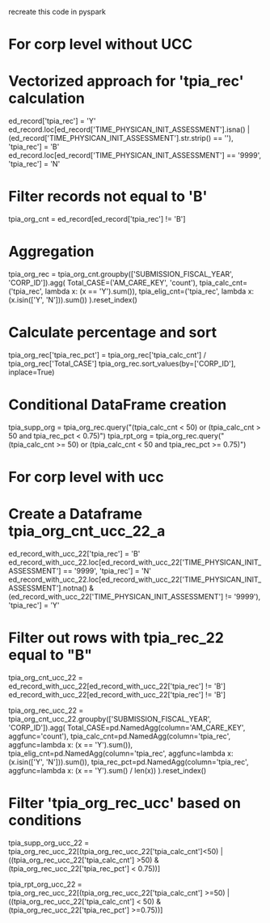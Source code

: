 recreate this code in pyspark 

# For corp level without UCC
# Vectorized approach for 'tpia_rec' calculation
ed_record['tpia_rec'] = 'Y'
ed_record.loc[ed_record['TIME_PHYSICAN_INIT_ASSESSMENT'].isna() | (ed_record['TIME_PHYSICAN_INIT_ASSESSMENT'].str.strip() == ''), 'tpia_rec'] = 'B'
ed_record.loc[ed_record['TIME_PHYSICAN_INIT_ASSESSMENT'] == '9999', 'tpia_rec'] = 'N'

# Filter records not equal to 'B'
tpia_org_cnt = ed_record[ed_record['tpia_rec'] != 'B']

# Aggregation
tpia_org_rec = tpia_org_cnt.groupby(['SUBMISSION_FISCAL_YEAR', 'CORP_ID']).agg(
    Total_CASE=('AM_CARE_KEY', 'count'),
    tpia_calc_cnt=('tpia_rec', lambda x: (x == 'Y').sum()),
    tpia_elig_cnt=('tpia_rec', lambda x: (x.isin(['Y', 'N'])).sum())
).reset_index()

# Calculate percentage and sort
tpia_org_rec['tpia_rec_pct'] = tpia_org_rec['tpia_calc_cnt'] / tpia_org_rec['Total_CASE']
tpia_org_rec.sort_values(by=['CORP_ID'], inplace=True)

# Conditional DataFrame creation
tpia_supp_org = tpia_org_rec.query("(tpia_calc_cnt < 50) or (tpia_calc_cnt > 50 and tpia_rec_pct < 0.75)")
tpia_rpt_org = tpia_org_rec.query("(tpia_calc_cnt >= 50) or (tpia_calc_cnt < 50 and tpia_rec_pct >= 0.75)")

# For corp level with ucc
# Create a Dataframe tpia_org_cnt_ucc_22_a
ed_record_with_ucc_22['tpia_rec'] = 'B'  
ed_record_with_ucc_22.loc[ed_record_with_ucc_22['TIME_PHYSICAN_INIT_ASSESSMENT'] == '9999', 'tpia_rec'] = 'N'
ed_record_with_ucc_22.loc[ed_record_with_ucc_22['TIME_PHYSICAN_INIT_ASSESSMENT'].notna() & 
                          (ed_record_with_ucc_22['TIME_PHYSICAN_INIT_ASSESSMENT'] != '9999'), 'tpia_rec'] = 'Y'

# Filter out rows with tpia_rec_22 equal to "B"
tpia_org_cnt_ucc_22 = ed_record_with_ucc_22[ed_record_with_ucc_22['tpia_rec'] != 'B']
ed_record_with_ucc_22[ed_record_with_ucc_22['tpia_rec'] != 'B']

tpia_org_rec_ucc_22 = tpia_org_cnt_ucc_22.groupby(['SUBMISSION_FISCAL_YEAR', 'CORP_ID']).agg(
    Total_CASE=pd.NamedAgg(column='AM_CARE_KEY', aggfunc='count'),
    tpia_calc_cnt=pd.NamedAgg(column='tpia_rec', aggfunc=lambda x: (x == 'Y').sum()),
    tpia_elig_cnt=pd.NamedAgg(column='tpia_rec', aggfunc=lambda x: (x.isin(['Y', 'N'])).sum()),
    tpia_rec_pct=pd.NamedAgg(column='tpia_rec', aggfunc=lambda x: (x == 'Y').sum() / len(x))
).reset_index()


# Filter 'tpia_org_rec_ucc' based on conditions
tpia_supp_org_ucc_22 = tpia_org_rec_ucc_22[(tpia_org_rec_ucc_22['tpia_calc_cnt']<50) | 
                                           ((tpia_org_rec_ucc_22['tpia_calc_cnt'] >50) & 
                                            (tpia_org_rec_ucc_22['tpia_rec_pct'] < 0.75))]

tpia_rpt_org_ucc_22 = tpia_org_rec_ucc_22[(tpia_org_rec_ucc_22['tpia_calc_cnt'] >=50) | 
                                          ((tpia_org_rec_ucc_22['tpia_calc_cnt'] < 50) & 
                                           (tpia_org_rec_ucc_22['tpia_rec_pct'] >=0.75))]


 
